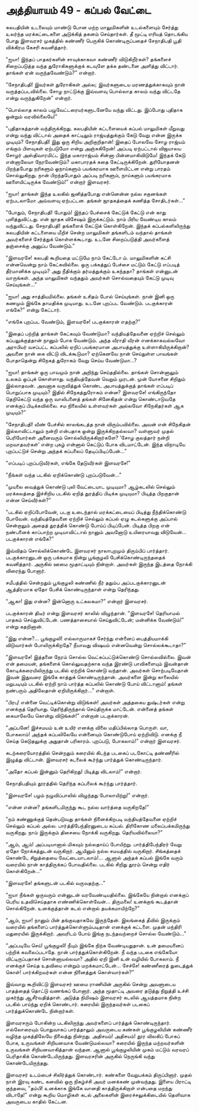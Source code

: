 # அத்தியாயம் 49 - கப்பல் வேட்டை

கலபதியின் உடலையும் மாண்டு போன மற்ற மாலுமிகளின் உடல்களையும் சேர்த்து உலர்ந்த மரக்கட்டைகளை அடுக்கித் தகனம் செய்தார்கள். தீ மூட்டி எரியத் தொடங்கிய போது இளவரசர் முகத்தில் கண்ணீர் பெருகிக் கொண்டிருப்பதைச் சேநாதிபதி பூதி விக்கிரம கேசரி கவனித்தார்.

&#8220;ஐயா! இந்தப் பாதகர்களின் சாவுக்காகவா கண்ணீர் விடுகிறீர்கள்? தங்களைச் சிறைப்படுத்த வந்த துரோகிகளுக்குக் கடவுளே தக்க தண்டனை அளித்து விட்டார். தாங்கள் ஏன் வருந்தவேண்டும்?&#8221; என்றார்.

&#8220;சேநாதிபதி! இவர்கள் துரோகிகள் அல்ல; இவர்களுடைய மரணத்துக்காகவும் நான் வருத்தப்படவில்லை. சோழ நாட்டுக்கு இவ்வளவு பொல்லாத காலம் வந்து விட்டதே என்று வருந்துகிறேன்&#8221; என்றார்.

&#8220;பொல்லாத காலம் பழுவேட்டரையர்களுடனேயே வந்து விட்டது. இப்போது புதிதாக ஒன்றும் வரவில்லையே!&#8221;

&#8220;புதிதாகத்தான் வந்திருக்கிறது. கலபதியின் கட்டளையைக் கப்பல் மாலுமிகள் மீறுவது என்று வந்து விட்டால் அதைக் காட்டிலும் ராஜ்யத்துக்கும் கேடு வேறு என்ன இருக்க முடியும்? சேநாதிபதி! இது ஒரு சிறிய அறிகுறிதான்! இதைப் போலவே சோழ ராஜ்யம் எங்கும் பிளவுகள் ஏற்படுமோ என்று அஞ்சுகிறேன்! அப்படி ஏற்பட்டால் விஜயாலய சோழர் அஸ்திவாரமிட்ட இந்த மகாராஜ்யம் சின்னா பின்னமாகிவிடுமே! இந்தக் கேடு என்னாலேயா நேரவேண்டும்? மகாபாரதக் கதை கேட்டிருக்கிறேன். துரியோதனன் பிறந்தபோது நரிகளும் ஓநாய்களும் பயங்கரமாக ஊளையிட்டன என்று பாரதம் சொல்லுகிறது. நான் பிறந்தபோதும் அப்படி நரிகளும், நாய்களும் பயங்கரமாக ஊளையிட்டிருக்க வேண்டும்!&#8221; என்றார் இளவரசர்.

&#8220;ஐயா! தாங்கள் இந்த உலகில் ஜனித்தபோது என்னென்ன நல்ல சகுனங்கள் ஏற்படலாமோ அவ்வளவு ஏற்பட்டன. தங்கள் ஜாதகத்தைக் கணித்த சோதிடர்கள்&#8230;&#8221;

&#8220;போதும், சேநாதிபதி! போதும்! இந்தப் பேச்சைக் கேட்டுக் கேட்டு என் காது புளித்துவிட்டது. என் ஜாதக விசேஷம் இருக்கட்டும். நாம் பிரிய வேண்டிய காலம் வந்துவிட்டது. சேநாதிபதி! தங்களைக் கேட்டுக் கொள்கிறேன். இந்தக் கப்பல்களிலிருந்து கலபதியின் கட்டளையை மீறிச் சென்ற மாலுமிகள் தங்களிடம் வந்தால் தாங்கள் அவர்களைச் சேர்த்துக் கொள்ளக்கூடாது. உடனே சிறைப்படுத்தி அவர்களைத் தஞ்சைக்கு அனுப்ப வேண்டும்.&#8221;

&#8220;இளவரசே! கலபதி கூறியதை மட்டுமே நாம் கேட்டோ ம். மாலுமிகளின் கட்சி என்னவென்று நாம் கேட்கவில்லை. ஒரு பக்கத்துப் பேச்சை மட்டும் கேட்டு எப்படித் தீர்மானிக்க முடியும்? அது நீதிக்கும் தர்மத்துக்கும் உகந்ததா? தாங்கள் என்னுடன் வாருங்கள். அந்த மாலுமிகள் வந்ததும் அவர்கள் சொல்வதையும் கேட்டு முடிவு செய்யுங்கள்&#8230;&#8221;

&#8220;ஐயா! அது சாத்தியமில்லை. தங்கள் உசிதம் போல் செய்யுங்கள். நான் இனி ஒரு கணமும் இங்கே தாமதிக்க முடியாது. உடனே புறப்பட வேண்டும். படகுக்காரன் எங்கே?&#8221; என்று கேட்டார்.

&#8220;எங்கே புறப்பட வேண்டும், இளவரசே! படகுக்காரன் எதற்கு?&#8221;

&#8220;இதைப் பற்றித் தாங்கள் கேட்கவும் வேண்டுமா? வந்தியத்தேவனை ஏற்றிச் செல்லும் கப்பலுக்குத்தான் நானும் போக வேண்டும். அந்த வீராதி வீரன் எனக்காகவல்லவோ அராபியர் வசப்பட்ட கப்பலில் ஏறிப் பயங்கரமான அபாயத்துக்கு உள்ளாகியிருக்கிறான்? அவனை நான் கை விட்டு விடக்கூடுமா? ஏற்கெனவே நான் செய்துள்ள பாவங்கள் போதாதென்று சிநேகத் துரோகம் வேறு செய்ய வேண்டுமா&#8230;?

&#8220;ஐயா! தாங்கள் ஒரு பாவமும் நான் அறிந்து செய்ததில்லை. தாங்கள் சொன்னாலும் உலகம் ஒப்புக் கொள்ளாது. வந்தியத்தேவன் வெறும் முரடன். முன் யோசனை சிறிதும் இல்லாதவன். அவனாக வருவித்துக் கொண்ட அபாயத்துக்குத் தாங்கள் எப்படிப் பொறுப்பாக முடியும்? இதில் சிநேகத்துரோகம் என்ன? இளவரசே! எங்கிருந்தோ தெறிகெட்டு வந்த ஒரு வாலிபனைத் தங்கள் சினேகிதன் என்று கொண்டாடுவதே எனக்குப் பிடிக்கவில்லை. சம நிலையில் உள்ளவர்கள் அல்லவோ சிநேகிதர்கள் ஆக முடியும்?&#8221;

&#8220;சேநாதிபதி! வீண் பேச்சில் காலங்கடத்த நான் விரும்பவில்லை. அவன் என் சிநேகிதன் இல்லாவிட்டாலும் நன்றி என்பதாக ஒன்று இருக்கிறதல்லவா? வள்ளுவர் முதல் பெரியோர்கள் அனைவரும் சொல்லியிருக்கிறார்களே? &#8216;சோழ குலத்தார் நன்றி மறவாதவர்கள்&#8217; என்ற புகழ் என்னால் கெட்டுப் போக விடமாட்டேன். இந்த விநாடியே புறப்பட்டுச் சென்று அந்தக் கப்பலைப் தேடிப்பிடிப்பேன்&#8230;&#8221;

&#8220;எப்படிப் புறப்படுவீர்கள், எங்கே தேடுவீர்கள் இளவரசே!&#8221;

&#8220;நீங்கள் வந்த படகில் ஏறிக்கொண்டு புறப்படுவேன்&#8230;&#8221;

&#8220;முயலை வைத்துக் கொண்டு புலி வேட்டையாட முடியுமா? ஆழ்கடலில் செல்லும் மரக்கலத்தை இச்சிறிய படகில் ஏறித் துரத்திப் பிடிக்க முடியுமா? பிடித்த பிறகுதான் என்ன செய்வீர்கள்?&#8221;

&#8220;படகில் ஏறிப்போவேன், படகு உடைந்தால் மரக்கட்டையைப் பிடித்து நீந்திக்கொண்டு போவேன். வந்தியத்தேவனை ஏற்றிச் செல்லும் கப்பல் ஏழு கடல்களுக்கு அப்பால் சென்றாலும் அதைத் துரத்திக் கொண்டு போய்ப் பிடிப்பேன். பிடித்த பிறகு என் நண்பனைக் காப்பாற்ற முடியாவிட்டால் நானும் அவனோடு உயிரையாவது விடுவேன்&#8230; படகுக்காரன் எங்கே?&#8221;

இவ்விதம் சொல்லிக்கொண்டே இளவரசர் நாலாபுறமும் திரும்பிப் பார்த்தார். படகுக்காரனுடன் ஒரு பக்கமாக நின்று பூங்குழலி பேசிக்கொண்டிருந்ததைக் கவனித்தார். அருகில் ஊமை மூதாட்டியும் நின்றாள். அவர்கள் இருந்த இடத்தை நோக்கி விரைந்து போனார்.

சமீபத்தில் சென்றதும் பூங்குழலி கண்ணில் நீர் ததும்ப அப்படகுக்காரனுடன் ஆத்திரமாக ஏதோ பேசிக் கொண்டிருந்தாள் என்று தெரிந்தது.

&#8220;ஆகா! இது என்ன? இன்னொரு உட்கலகமா?&#8221; என்றார் இளவரசர்.

படகுக்காரன் திடீர் என்று இளவரசர் காலில் விழுந்தான். &#8220;இளவரசே! தெரியாமல் பாதகம் செய்துவிட்டேன். பணத்தாசையால் செய்துவிட்டேன்; மன்னிக்க வேண்டும்!&#8221; என்று கதறினான்.

&#8220;இது என்ன?&#8230; பூங்குழலி! எல்லாருமாகச் சேர்ந்து என்னைப் பைத்தியமாக்கி விடுவார்கள் போலிருக்கிறதே? நீயாவது விஷயம் என்னவென்று சொல்லக்கூடாதா?&#8221;

&#8220;இளவரசே! இத்தனை நேரம் சொல்ல வெட்கப்பட்டுக்கொண்டு சொல்லவில்லை. இவன் என் தமையன், தங்களைக் கொல்லுவதற்காக வந்த இரண்டு பாவிகளையும் இவன்தான் கோடிக்கரையிலிருந்து படகில் ஏற்றிக் கொண்டு வந்தான். அவர்கள் சொற்படியேதான் இவன் இதுவரை இங்கே காத்துக் கொண்டிருந்தான். அவர்களை இன்று காலையில் மறுபடியும் படகில் ஏற்றி நாம் பார்த்த கப்பலில் கொண்டு போய் விட்டானாம்! தங்கள் நண்பரும் அதிலேதான் ஏறியிருக்கிறார்&#8230;&#8221; என்றாள்.

&#8220;பிரபு! என்னை வெட்டிக்கொன்று விடுங்கள்! அவர்கள் அத்தகைய துஷ்டர்கள் என்று எனக்குத் தெரியாது. தெரிந்திருந்தால் செய்திருக்க மாட்டேன். என்னைத் தங்கள் கையாலேயே கொன்று விடுங்கள்!&#8221; என்றான் படகுக்காரன்.

&#8220;அப்பனே! இச்சமயம் உன் உயிர் எனக்கு விலை மதிப்பில்லாத பொருள். வா, போகலாம்! அந்தக் கப்பலிலேயே என்னையும் கொண்டுபோய் ஏற்றிவிடு. எனக்கு நீ செய்த கெடுதலுக்கு அதுதான் பரிகாரம். புறப்படு, போகலாம்!&#8221; என்றார் இளவரசர்.

கடற்கரையோரத்தில் சென்றதும் கரையில் கிடந்த படகைப் படகோட்டி தண்ணீரில் இழுத்து விட்டான். இளவரசர் கடலைக் கூர்ந்து பார்த்துக் கொண்டிருந்தார்.

&#8220;அதோ கப்பல் இன்னும் தெரிகிறது! பிடித்து விடலாம்!&#8221; என்றார்.

சேநாதிபதியும் தூரத்தில் தெரிந்த கப்பலைக் கூர்ந்து பார்த்தார்.

&#8220;இளவரசே! பழம் நழுவிப்பாலில் விழுந்தது போலாயிற்று!&#8221; என்றார்.

&#8220;என்ன என்ன? தங்களிடமிருந்து கூட நல்ல வார்த்தை வருகிறதே!&#8221;

&#8220;நம் கண்ணுக்குத் தென்படுவது தாங்கள் நினைக்கிறபடி வந்தியத்தேவனை ஏற்றிச் செல்லும் கப்பல் அல்ல. பார்த்திபேந்திரனுடைய கப்பல். திரிகோண மலைப்பக்கமிருந்து வருகிறது. நாம் இருக்கும் திசையை நோக்கி வருகிறது. தெரியவில்லையா?&#8221;

&#8220;ஆம், ஆம்! அப்படியானால் மிகவும் நல்லதாய்ப் போயிற்று. பார்த்திபேந்திரர் வேறு ஏதோ நோக்கத்துடன் வருகிறார். ஆயினும் நல்ல சமயத்தில் வருகிறார். சிங்கத்தைக் கொண்டே சிறுத்தையை வேட்டையாடலாம்!&#8230; ஆனால் அந்தக் கப்பல் இங்கே வரும் வரையில் நான் காத்திருக்கப் போவதில்லை. படகில் சிறிது தூரம் சென்று எதிர் கொள்கிறேன்&#8230;&#8221;

&#8220;இளவரசே! தங்களுடன் படகில் வருவதற்கு&#8230;&#8221;

&#8220;ஐயா நீங்கள் ஒருவரும் என்னுடன் வரவேண்டியதில்லை. இங்கேயே நின்றால் எனக்குப் பெரிய உதவிசெய்ததாக எண்ணிக்கொள்வேன்&#8230; திருமலை! உனக்குங் கூடத்தான் சொல்கிறேன். உனக்குத்தான் கடல் என்றால் தயக்கமாயிற்றே?&#8221;

&#8220;ஆம், ஐயா! நானும் பின் தங்குவதாகவே இருந்தேன். இலங்கைத் தீவில் இருக்கும் வரையில் தங்களைப் பார்த்துக்கொள்ளும்படிதான் எனக்குக் கட்டளை. முதன் மந்திரி மதுரையில் இருக்கிறார். அவரிடம் போய் இங்கு நடந்தவற்றைச் சொல்ல வேண்டும்&#8230;&#8221;

&#8220;அப்படியே செய்! பூங்குழலி! நீயும் இங்கே நிற்க வேண்டியதுதான். உன் தமையனைப் பற்றிக் கவலைப்படாதே. நான் பார்த்துக்கொள்கிறேன். நீ வந்த படகை எங்கேயோ விட்டிருப்பதாகச் சொன்னாயல்லவா? அதில் ஏறி இனி உன் வழியில் போகலாம். நீ எனக்குச் செய்த உதவியை என்றும் மறக்கமாட்டேன்&#8230; சேச்சே! கண்ணீரைத் துடைத்துக் கொள்! பார்க்கிறவர்கள் என்ன நினைத்துக் கொள்வார்கள்?&#8221;

இவ்வாறு கூறிவிட்டு இளவரசர் ஊமை ராணியின் அருகில் சென்று அவளுடைய பாதத்தைத் தொட்டு வணங்கப் போனார். அந்த மூதாட்டி அவரை தடுத்து நிறுத்தி உச்சி முகர்ந்து ஆசீர்வதித்தாள். அடுத்த நிமிஷம் இளவரசர் கடலில் ஆயத்தமாக நின்ற படகில் பாய்ந்து ஏறிக் கொண்டார். கரையில் இருந்தவர்கள் படகைப் பார்த்துக்கொண்டே நின்றார்கள்.

இளவரசரும் போகின்ற படகிலிருந்து அவர்களைப் பார்த்துக் கொண்டிருந்தார். எல்லோரையும் பொதுவாகப் பார்த்தாலும் அவருடைய கண்கள் பூங்குழலியின் கண்ணீர் வழிந்த முகத்திலேயே நிலைத்து நின்றது. அதிசயம்! அதிசயம்! தூர விலகிப் போகப் போக, உருவங்கள் சிறியனவாக வேண்டுமல்லவா? கரையில் இருந்த மற்றவர்களின் உருவங்கள் சிறியனவாகித்தான் வந்தன. ஆனால் பூங்குழலியின் முகம் மட்டும் வரவரப் பெரிதாகிக் கொண்டேயிருந்தது. இளவரசரின் அருகில் நெருங்கி வந்து கொண்டேயிருந்தது.

இளவரசர் உடம்பைச் சிலிர்த்துக் கொண்டார். கண்களை வேறுபக்கம் திருப்பினார். முதல் நாள் இரவு கண்ட கனவில் ஒரு நிகழ்ச்சி அவர் மனக்கண் முன்வந்தது. இளைய பிராட்டி குந்தவை, &#8220;தம்பி! உனக்காக இங்கே வானதி காத்திருக்கிறாள் என்பதை மறந்து விடாதே!&#8221; என்று கூறிய மொழிகள் கடல் அலைகளின் இரைச்சலுக்கிடையில் தெளிவாக அவருடைய காதில் கேட்டன.